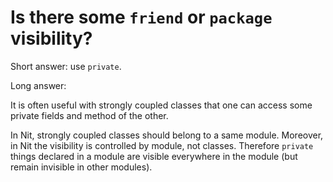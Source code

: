 # Is there some `friend` or `package` visibility?

Short answer: use `private`.

Long answer:

It is often useful with strongly coupled classes that one can access some private fields and method of the other.

In Nit, strongly coupled classes should belong to a same module.
Moreover, in Nit the visibility is controlled by module, not classes. Therefore `private` things declared in a module are visible everywhere in the module (but remain invisible in other modules).
